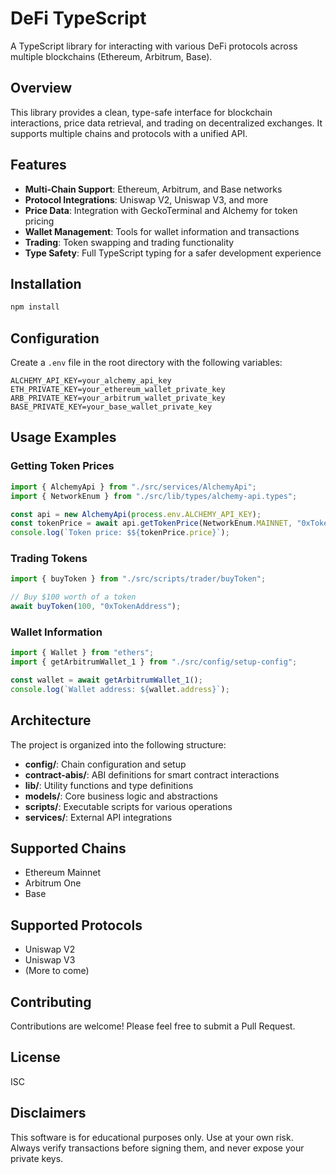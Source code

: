 # DeFi TypeScript

A TypeScript library for interacting with various DeFi protocols across multiple blockchains (Ethereum, Arbitrum, Base).

## Overview

This library provides a clean, type-safe interface for blockchain interactions, price data retrieval, and trading on decentralized exchanges. It supports multiple chains and protocols with a unified API.

## Features

- **Multi-Chain Support**: Ethereum, Arbitrum, and Base networks
- **Protocol Integrations**: Uniswap V2, Uniswap V3, and more
- **Price Data**: Integration with GeckoTerminal and Alchemy for token pricing
- **Wallet Management**: Tools for wallet information and transactions
- **Trading**: Token swapping and trading functionality
- **Type Safety**: Full TypeScript typing for a safer development experience

## Installation

```bash
npm install
```

## Configuration

Create a `.env` file in the root directory with the following variables:

```
ALCHEMY_API_KEY=your_alchemy_api_key
ETH_PRIVATE_KEY=your_ethereum_wallet_private_key
ARB_PRIVATE_KEY=your_arbitrum_wallet_private_key
BASE_PRIVATE_KEY=your_base_wallet_private_key
```

## Usage Examples

### Getting Token Prices

```typescript
import { AlchemyApi } from "./src/services/AlchemyApi";
import { NetworkEnum } from "./src/lib/types/alchemy-api.types";

const api = new AlchemyApi(process.env.ALCHEMY_API_KEY);
const tokenPrice = await api.getTokenPrice(NetworkEnum.MAINNET, "0xTokenAddress");
console.log(`Token price: $${tokenPrice.price}`);
```

### Trading Tokens

```typescript
import { buyToken } from "./src/scripts/trader/buyToken";

// Buy $100 worth of a token
await buyToken(100, "0xTokenAddress");
```

### Wallet Information

```typescript
import { Wallet } from "ethers";
import { getArbitrumWallet_1 } from "./src/config/setup-config";

const wallet = await getArbitrumWallet_1();
console.log(`Wallet address: ${wallet.address}`);
```

## Architecture

The project is organized into the following structure:

- **config/**: Chain configuration and setup
- **contract-abis/**: ABI definitions for smart contract interactions
- **lib/**: Utility functions and type definitions
- **models/**: Core business logic and abstractions
- **scripts/**: Executable scripts for various operations
- **services/**: External API integrations

## Supported Chains

- Ethereum Mainnet
- Arbitrum One
- Base

## Supported Protocols

- Uniswap V2
- Uniswap V3
- (More to come)

## Contributing

Contributions are welcome! Please feel free to submit a Pull Request.

## License

ISC

## Disclaimers

This software is for educational purposes only. Use at your own risk. Always verify transactions before signing them, and never expose your private keys.
